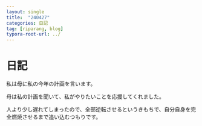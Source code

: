 ```yaml
---
layout: single
title:  "240427"
categories: 日記
tag: [riparang, blog]
typora-root-url: ../
---
```


# 日記

私は母に私の今年の計画を言います。

母は私の計画を聞いて、私がやりたいことを応援してくれました。

人より少し遅れてしまったので、全部逆転させるというきもちで、自分自身を完全燃焼させるまで追い込むつもりです。

